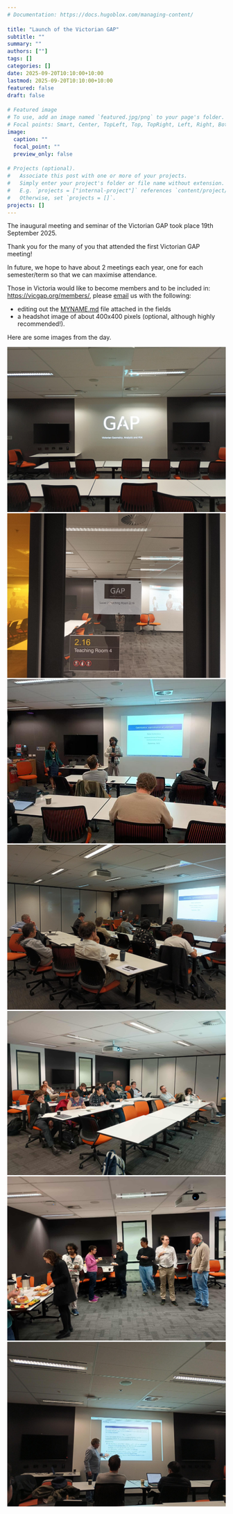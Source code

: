 ```yaml
---
# Documentation: https://docs.hugoblox.com/managing-content/

title: "Launch of the Victorian GAP"
subtitle: ""
summary: ""
authors: [""]
tags: []
categories: []
date: 2025-09-20T10:10:00+10:00
lastmod: 2025-09-20T10:10:00+10:00
featured: false
draft: false

# Featured image
# To use, add an image named `featured.jpg/png` to your page's folder.
# Focal points: Smart, Center, TopLeft, Top, TopRight, Left, Right, BottomLeft, Bottom, BottomRight.
image:
  caption: ""
  focal_point: ""
  preview_only: false

# Projects (optional).
#   Associate this post with one or more of your projects.
#   Simply enter your project's folder or file name without extension.
#   E.g. `projects = ["internal-project"]` references `content/project/deep-learning/index.md`.
#   Otherwise, set `projects = []`.
projects: []
---
```


The inaugural meeting and seminar of the Victorian GAP took place 19th September 2025.

<!--more-->

Thank you for the many of you that attended the first Victorian GAP meeting!

In future, we hope to have about 2 meetings each year, one for each semester/term so that we can maximise attendance.

Those in Victoria would like to become  members and to be included in: https://vicgap.org/members/, please [email](mailto:geometry.analysis.pde@gmail.com) us with the following: 

  -  editing out the [MYNAME.md](/uploads/MYNAME.md) file attached in the fields
  - a headshot image of about 400x400 pixels (optional, although highly recommended!).



Here are some images from the day.

![ ](1.jpeg) ![ ](2.jpeg) ![ ](3.jpeg)  ![ ](4.jpeg) ![ ](5.jpeg) ![ ](6.jpeg) ![ ](7.jpeg)
